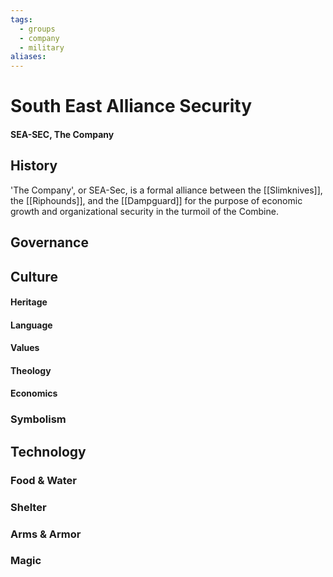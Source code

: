 ```yaml
---
tags:
  - groups
  - company
  - military
aliases:
---
```


# South East Alliance Security
#### SEA-SEC, The Company
## History
'The Company', or SEA-Sec, is a formal alliance between the [[Slimknives]], the [[Riphounds]], and the [[Dampguard]] for the purpose of economic growth and organizational security in the turmoil of the Combine.
## Governance
## Culture
#### Heritage
#### Language
#### Values
#### Theology
#### Economics
### Symbolism
## Technology
### Food & Water
### Shelter
### Arms & Armor
### Magic